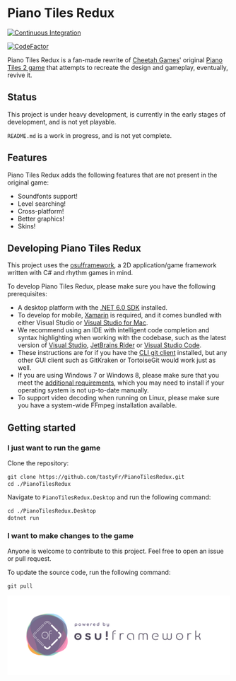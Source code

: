 # Piano Tiles Redux

[![Continuous Integration](https://github.com/tastyFr/PianoTilesRedux/actions/workflows/dotnet.yml/badge.svg?branch=development)](https://github.com/tastyFr/PianoTilesRedux/actions/workflows/dotnet.yml)

[![CodeFactor](https://www.codefactor.io/repository/github/tastyfr/pianotilesredux/badge)](https://www.codefactor.io/repository/github/tastyfr/pianotilesredux)

Piano Tiles Redux is a fan-made rewrite of [Cheetah Games](https://en.wikipedia.org/wiki/Cheetah_Mobile)' original [Piano Tiles 2 game](https://en.wikipedia.org/wiki/Piano_Tiles_2) that attempts to recreate the design and gameplay, eventually, revive it.

## Status

This project is under heavy development, is currently in the early stages of development, and is not yet playable.

`README.md` is a work in progress, and is not yet complete.

## Features

Piano Tiles Redux adds the following features that are not present in the original game:

- Soundfonts support!
- Level searching!
- Cross-platform!
- Better graphics!
- Skins!

## Developing Piano Tiles Redux

This project uses the [osu!framework](https://github.com/ppy/osu-framework), a 2D application/game framework written with C# and rhythm games in mind.

To develop Piano Tiles Redux, please make sure you have the following prerequisites:

- A desktop platform with the [.NET 6.0 SDK](https://dotnet.microsoft.com/download) installed.
- To develop for mobile, [Xamarin](https://docs.microsoft.com/en-us/xamarin/) is required, and it comes bundled with either Visual Studio or [Visual Studio for Mac](https://visualstudio.microsoft.com/vs/mac/).
- We recommend using an IDE with intelligent code completion and syntax highlighting when working with the codebase, such as the latest version of [Visual Studio](https://visualstudio.microsoft.com/vs/), [JetBrains Rider](https://www.jetbrains.com/rider/) or [Visual Studio Code](https://code.visualstudio.com/).
- These instructions are for if you have the [CLI git client](https://git-scm.com/) installed, but any other GUI client such as GitKraken or TortoiseGit would work just as well.
- If you are using Windows 7 or Windows 8, please make sure that you meet the [additional requirements](https://docs.microsoft.com/en-us/dotnet/core/install/windows?tabs=net60#dependencies), which you may need to install if your operating system is not up-to-date manually.
- To support video decoding when running on Linux, please make sure you have a system-wide FFmpeg installation available.

## Getting started

### I just want to run the game

Clone the repository:

```shell
git clone https://github.com/tastyFr/PianoTilesRedux.git
cd ./PianoTilesRedux
```

Navigate to `PianoTilesRedux.Desktop` and run the following command:

```shell
cd ./PianoTilesRedux.Desktop
dotnet run
```

### I want to make changes to the game

Anyone is welcome to contribute to this project. Feel free to open an issue or pull request.

To update the source code, run the following command:

```shell
git pull
```

<p style="text-align: center">
  <a href="https://github.com/ppy/osu-framework">
    <img src="https://github.com/ppy/osu-framework/raw/master/assets/o!f%20Logo%20Powered%20Horizontal%20Large%20FC.svg" alt="Powered by osu!framework">
  </a>
</p>
